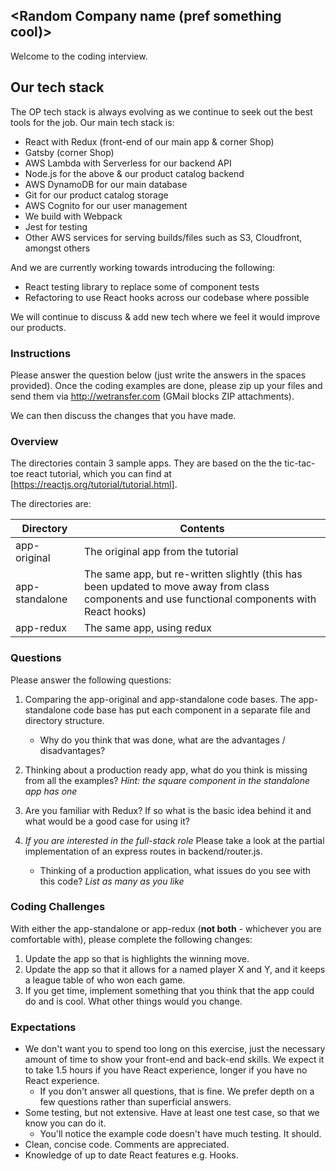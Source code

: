 ## <Random Company name (pref something cool)>

Welcome to the <Cool company> coding interview.

## Our tech stack

The OP tech stack is always evolving as we continue to seek out the best tools for the job. Our main tech stack is:

- React with Redux (front-end of our main app & corner Shop)
- Gatsby (corner Shop)
- AWS Lambda with Serverless for our backend API
- Node.js for the above & our product catalog backend
- AWS DynamoDB for our main database
- Git for our product catalog storage
- AWS Cognito for our user management
- We build with Webpack
- Jest for testing
- Other AWS services for serving builds/files such as S3, Cloudfront, amongst others

And we are currently working towards introducing the following:

- React testing library to replace some of component tests
- Refactoring to use React hooks across our codebase where possible

We will continue to discuss & add new tech where we feel it would improve our products.

### Instructions

Please answer the question below (just write the answers in the spaces provided). Once the coding examples are done, please zip up your files and send them via http://wetransfer.com (GMail blocks ZIP attachments).

We can then discuss the changes that you have made.

### Overview

The directories contain 3 sample apps. They are based on the the tic-tac-toe react tutorial, which you can find at [https://reactjs.org/tutorial/tutorial.html].

The directories are:

| Directory      | Contents                                                                                                                                        |
| -------------- | ----------------------------------------------------------------------------------------------------------------------------------------------- |
| app-original   | The original app from the tutorial                                                                                                              |
| app-standalone | The same app, but re-written slightly (this has been updated to move away from class components and use functional components with React hooks) |
| app-redux      | The same app, using redux                                                                                                                       |

### Questions

Please answer the following questions:

1. Comparing the app-original and app-standalone code bases. The app-standalone code base has put each component in a separate file and directory structure.

   - Why do you think that was done, what are the advantages / disadvantages?

2. Thinking about a production ready app, what do you think is missing from all the examples? _Hint: the square component in the standalone app has one_

3. Are you familiar with Redux? If so what is the basic idea behind it and what would be a good case for using it?

4. _If you are interested in the full-stack role_ Please take a look at the partial implementation of an express routes in backend/router.js.
   - Thinking of a production application, what issues do you see with this code? _List as many as you like_

### Coding Challenges

With either the app-standalone or app-redux (**not both** - whichever you are comfortable with), please complete the following changes:

1. Update the app so that is highlights the winning move.
2. Update the app so that it allows for a named player X and Y, and it keeps a league table of who won each game.
3. If you get time, implement something that you think that the app could do and is cool. What other things would you change.

### Expectations

- We don't want you to spend too long on this exercise, just the necessary amount of time to show your front-end and back-end skills. We expect it to take 1.5 hours if you have React experience, longer if you have no React experience.
  - If you don't answer all questions, that is fine. We prefer depth on a few questions rather than superficial answers.
- Some testing, but not extensive. Have at least one test case, so that we know you can do it.
  - You'll notice the example code doesn't have much testing. It should.
- Clean, concise code. Comments are appreciated.
- Knowledge of up to date React features e.g. Hooks.
